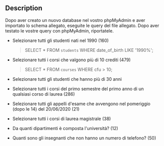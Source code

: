 ## Description

Dopo aver creato un nuovo database nel vostro phpMyAdmin e aver importato lo schema allegato, eseguite le query del file allegato.
Dopo aver testato le vostre query con phpMyAdmin, riportatele.


- Selezionare tutti gli studenti nati nel 1990 (160)

    > SELECT * FROM `students` WHERE date_of_birth LIKE '1990%';


- Selezionare tutti i corsi che valgono più di 10 crediti (479)

    > SELECT * FROM `courses` WHERE cfu > 10;


- Selezionare tutti gli studenti che hanno più di 30 anni


- Selezionare tutti i corsi del primo semestre del primo anno di un qualsiasi corso di laurea (286)


- Selezionare tutti gli appelli d'esame che avvengono nel pomeriggio (dopo le 14) del 20/06/2020 (21)


- Selezionare tutti i corsi di laurea magistrale (38)


- Da quanti dipartimenti è composta l'università? (12)


- Quanti sono gli insegnanti che non hanno un numero di telefono? (50)

